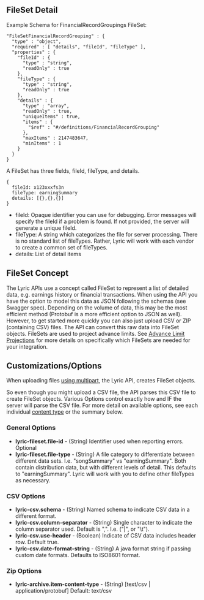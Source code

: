 ## FileSet Detail

Example Schema for FinancialRecordGroupings FileSet:

    "FileSetFinancialRecordGrouping" : {
      "type" : "object",
      "required" : [ "details", "fileId", "fileType" ],
      "properties" : {
        "fileId" : {
          "type" : "string",
          "readOnly" : true
        },
        "fileType" : {
          "type" : "string",
          "readOnly" : true
        },
        "details" : {
          "type" : "array",
          "readOnly" : true,
          "uniqueItems" : true,
          "items" : {
            "$ref" : "#/definitions/FinancialRecordGrouping"
          },
          "maxItems" : 2147483647,
          "minItems" : 1
        }
      }
    }

A FileSet has three fields, fileId, fileType, and details.

    {
      fileId: x123xxxfs3n
      fileType: earningSummary
      details: [{},{},{}]
    }

  - fileId: Opaque identifier you can use for debugging. Error messages will specify the fileId if a problem is found. If not provided, the server will generate a unique fileId.
  - fileType: A string which categorizes the file for server processing. There is no standard list of fileTypes. Rather, Lyric will work with each vendor to create a common set
of fileTypes.
  - details: List of detail items

## FileSet Concept

The Lyric APIs use a concept called FileSet to represent a list of detailed data, e.g. earnings history or financial transactions. When using the API
you have the option to model this data as JSON following the schemas (see Swagger spec). Depending on the volume of data, this may be the most efficient method 
(Protobuf is a more efficient option to JSON as well). However, to get started more quickly you can also just upload CSV or ZIP (containing CSV) files. The API
can convert this raw data into FileSet objects. FileSets are used to project advance limits. See [Advance Limit Projections](!Server_Integration/FileSets/Advance_Limit_Projections)
for more details on specifically which FileSets are needed for your integration.


## Customizations/Options

When uploading files [using multipart](!Server_Integration/FileSets/Using_Multipart), the Lyric API, creates FileSet objects.
   

So even though you might upload a CSV file, the API parses this CSV file to create FileSet objects. Various Options control exactly how and IF
the server will parse the CSV file. For more detail on available options, see each individual [content type](!Server_Integration/FileSets/Content_Type) or the summary
below.

### General Options

  - **lyric-fileset.file-id** - (String) Identifier used when reporting errors. Optional
  - **lyric-fileset.file-type** - (String) A file category to differentiate between different data sets. I.e. "songSummary" vs "earningSummary". Both contain
  distribution data, but with different levels of detail. This defaults to "earningSummary". Lyric will work with you to define other fileTypes as necessary.

### CSV Options

  - **lyric-csv.schema** - (String) Named schema to indicate CSV data in a different format.
  - **lyric-csv.column-separator** - (String) Single character to indicate the column separator used. Default is ",". I.e. ("|", or "\t").
  - **lyric-csv.use-header** - (Boolean) Indicate of CSV data includes header row. Default true.
  - **lyric-csv.date-format-string** - (String) A java format string if passing custom date formats. Defaults to ISO8601 format.

### Zip Options

- **lyric-archive.item-content-type** - (String) [text/csv | application/protobuf] Default: text/csv